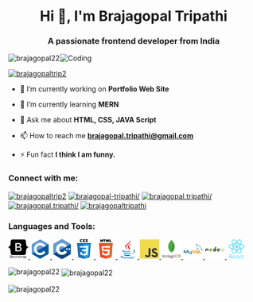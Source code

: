 
<h1 align="center">Hi 👋, I'm Brajagopal Tripathi</h1>
<h3 align="center">A passionate frontend developer from India</h3>
<img align="right" alt="Coding" width="400" src="https://www.eklavvya.com/wp-content/uploads/2022/04/animation_500_l2erhlca-1.gif">

<p align="left"> <img src="https://komarev.com/ghpvc/?username=brajagopal22&label=Profile%20views&color=0e75b6&style=flat" alt="brajagopal22" /> </p>

<p align="left"> <a href="https://twitter.com/brajagopaltrip2" target="blank"><img src="https://img.shields.io/twitter/follow/brajagopaltrip2?logo=twitter&style=for-the-badge" alt="brajagopaltrip2" /></a> </p>

- 🔭 I’m currently working on **Portfolio Web Site**

- 🌱 I’m currently learning **MERN**

- 💬 Ask me about **HTML, CSS, JAVA Script**

- 📫 How to reach me **brajagopal.tripathi@gmail.com**

- ⚡ Fun fact **I think I am funny.**

<h3 align="left">Connect with me:</h3>
<p align="left">
<a href="https://twitter.com/brajagopaltrip2" target="blank"><img align="center" src="https://raw.githubusercontent.com/rahuldkjain/github-profile-readme-generator/master/src/images/icons/Social/twitter.svg" alt="brajagopaltrip2" height="30" width="40" /></a>
<a href="https://linkedin.com/in/brajagopal-tripathi/" target="blank"><img align="center" src="https://raw.githubusercontent.com/rahuldkjain/github-profile-readme-generator/master/src/images/icons/Social/linked-in-alt.svg" alt="brajagopal-tripathi/" height="30" width="40" /></a>
<a href="https://fb.com/brajagopal.tripathi/" target="blank"><img align="center" src="https://raw.githubusercontent.com/rahuldkjain/github-profile-readme-generator/master/src/images/icons/Social/facebook.svg" alt="brajagopal.tripathi/" height="30" width="40" /></a>
<a href="https://instagram.com/brajagopal.tripathi/" target="blank"><img align="center" src="https://raw.githubusercontent.com/rahuldkjain/github-profile-readme-generator/master/src/images/icons/Social/instagram.svg" alt="brajagopal.tripathi/" height="30" width="40" /></a>
<a href="https://auth.geeksforgeeks.org/user/brajagopaltripathi" target="blank"><img align="center" src="https://raw.githubusercontent.com/rahuldkjain/github-profile-readme-generator/master/src/images/icons/Social/geeks-for-geeks.svg" alt="brajagopaltripathi" height="30" width="40" /></a>
</p>

<h3 align="left">Languages and Tools:</h3>
<p align="left"> <a href="https://getbootstrap.com" target="_blank" rel="noreferrer"> <img src="https://raw.githubusercontent.com/devicons/devicon/master/icons/bootstrap/bootstrap-plain-wordmark.svg" alt="bootstrap" width="40" height="40"/> </a> <a href="https://www.cprogramming.com/" target="_blank" rel="noreferrer"> <img src="https://raw.githubusercontent.com/devicons/devicon/master/icons/c/c-original.svg" alt="c" width="40" height="40"/> </a> <a href="https://www.w3schools.com/cpp/" target="_blank" rel="noreferrer"> <img src="https://raw.githubusercontent.com/devicons/devicon/master/icons/cplusplus/cplusplus-original.svg" alt="cplusplus" width="40" height="40"/> </a> <a href="https://www.w3schools.com/css/" target="_blank" rel="noreferrer"> <img src="https://raw.githubusercontent.com/devicons/devicon/master/icons/css3/css3-original-wordmark.svg" alt="css3" width="40" height="40"/> </a> <a href="https://www.w3.org/html/" target="_blank" rel="noreferrer"> <img src="https://raw.githubusercontent.com/devicons/devicon/master/icons/html5/html5-original-wordmark.svg" alt="html5" width="40" height="40"/> </a> <a href="https://www.java.com" target="_blank" rel="noreferrer"> <img src="https://raw.githubusercontent.com/devicons/devicon/master/icons/java/java-original.svg" alt="java" width="40" height="40"/> </a> <a href="https://developer.mozilla.org/en-US/docs/Web/JavaScript" target="_blank" rel="noreferrer"> <img src="https://raw.githubusercontent.com/devicons/devicon/master/icons/javascript/javascript-original.svg" alt="javascript" width="40" height="40"/> </a> <a href="https://www.mongodb.com/" target="_blank" rel="noreferrer"> <img src="https://raw.githubusercontent.com/devicons/devicon/master/icons/mongodb/mongodb-original-wordmark.svg" alt="mongodb" width="40" height="40"/> </a> <a href="https://www.mysql.com/" target="_blank" rel="noreferrer"> <img src="https://raw.githubusercontent.com/devicons/devicon/master/icons/mysql/mysql-original-wordmark.svg" alt="mysql" width="40" height="40"/> </a> <a href="https://nodejs.org" target="_blank" rel="noreferrer"> <img src="https://raw.githubusercontent.com/devicons/devicon/master/icons/nodejs/nodejs-original-wordmark.svg" alt="nodejs" width="40" height="40"/> </a> <a href="https://reactjs.org/" target="_blank" rel="noreferrer"> <img src="https://raw.githubusercontent.com/devicons/devicon/master/icons/react/react-original-wordmark.svg" alt="react" width="40" height="40"/> </a> </p>

<p><img align="left" src="https://github-readme-stats.vercel.app/api/top-langs?username=brajagopal22&show_icons=true&locale=en&layout=compact" alt="brajagopal22" /></p>

<p>&nbsp;<img align="center" src="https://github-readme-stats.vercel.app/api?username=brajagopal22&show_icons=true&locale=en" alt="brajagopal22" /></p>

<p><img align="center" src="https://github-readme-streak-stats.herokuapp.com/?user=brajagopal22&" alt="brajagopal22" /></p>
